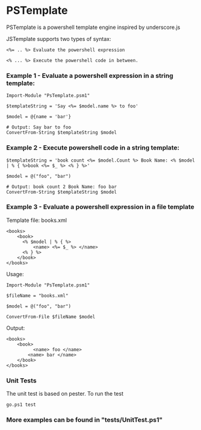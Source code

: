# PSTemplate
PSTemplate is a powershell template engine inspired by underscore.js

JSTemplate supports two types of syntax:

    <%= .. %> Evaluate the powershell expression 

    <% ... %> Execute the powershell code in between.

### Example 1 - Evaluate a powershell expression in a string template:

    Import-Module "PsTemplate.psm1"

    $templateString = 'Say <%= $model.name %> to foo'

    $model = @{name = 'bar'}
    
    # Output: Say bar to foo
    ConvertFrom-String $templateString $model
    
### Example 2 - Execute powershell code in a string template:

    $templateString = 'book count <%= $model.Count %> Book Name: <% $model | % { %>book <%= $_ %> <% } %>'
    
    $model = @("foo", "bar")
    
    # Output: book count 2 Book Name: foo bar
    ConvertFrom-String $templateString $model
    
### Example 3 - Evaluate a powershell expression in a file template

Template file: books.xml

    <books>
	    <book>
	      <% $model | % { %>
		      <name> <%= $_ %> </name>
	      <% } %>
	    </book>
    </books>

Usage:

    Import-Module "PsTemplate.psm1"
    
    $fileName = "books.xml"
    
    $model = @("foo", "bar")
    
    ConvertFrom-File $fileName $model

Output:

    <books>
	    <book>
		      <name> foo </name>
	        <name> bar </name>
	    </book>
    </books>
  

### Unit Tests
  
The unit test is based on pester. To run the test

    go.ps1 test
    
### More examples can be found in "tests/UnitTest.ps1"
